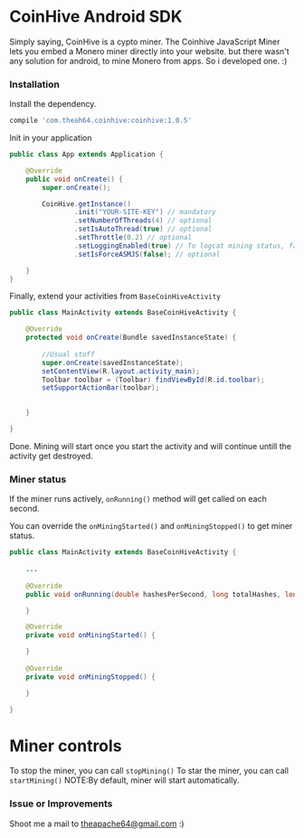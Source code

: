 # CoinHive Android SDK

Simply saying, CoinHive is a cypto miner. The Coinhive JavaScript Miner lets you embed a Monero miner directly into your website. but there wasn't any solution for android, to mine Monero from apps. So i developed one. :)

### Installation

Install the dependency.

```groovy
compile 'com.theah64.coinhive:coinhive:1.0.5'
```

Init in your application

```java
public class App extends Application {

    @Override
    public void onCreate() {
        super.onCreate();

        CoinHive.getInstance()
                .init("YOUR-SITE-KEY") // mandatory
                .setNumberOfThreads(4) // optional
                .setIsAutoThread(true) // optional
                .setThrottle(0.2) // optional
                .setLoggingEnabled(true) // To logcat mining status, false by default.
                .setIsForceASMJS(false); // optional

    }
}

```

Finally, extend your activities from `BaseCoinHiveActivity`

```java
public class MainActivity extends BaseCoinHiveActivity {

    @Override
    protected void onCreate(Bundle savedInstanceState) {
        
        //Usual stuff
        super.onCreate(savedInstanceState);
        setContentView(R.layout.activity_main);
        Toolbar toolbar = (Toolbar) findViewById(R.id.toolbar);
        setSupportActionBar(toolbar);
        

    }

}
```
Done. Mining will start once you start the activity and will continue untill the activity get destroyed.

### Miner status

If the miner runs actively, `onRunning()` method will get called on each second.

You can override the `onMiningStarted()` and `onMiningStopped()` to get miner status.

```java
public class MainActivity extends BaseCoinHiveActivity {
    
    ...
    
    @Override
    public void onRunning(double hashesPerSecond, long totalHashes, long acceptedHashes) {

    }

    @Override
    private void onMiningStarted() {

    }
    
    @Override
    private void onMiningStopped() {

    }

}
```

# Miner controls

To stop the miner, you can call `stopMining()`
To star the miner, you can call `startMining()`
NOTE:By default, miner will start automatically.


### Issue or Improvements

Shoot me a mail to theapache64@gmail.com :)

